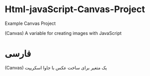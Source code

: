 # Html-javaScript-Canvas-Project
Example Canvas Project

(Canvas) A variable for creating images with JavaScript

# فارسی
(Canvas) یک متغیر برای ساخت عکس با جاوا اسکریپت
